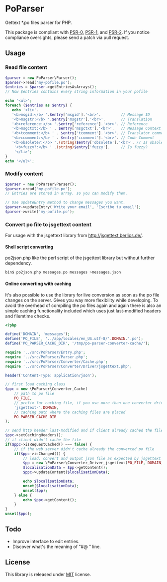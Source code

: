 # PoParser
Gettext *.po files parser for PHP.

This package is compliant with [PSR-0](http://www.php-fig.org/psr/0/), [PSR-1](http://www.php-fig.org/psr/1/), and [PSR-2](http://www.php-fig.org/psr/2/).
If you notice compliance oversights, please send a patch via pull request.

## Usage
### Read file content
```php
$parser = new PoParser\Parser();
$parser->read('my-pofile.po');
$entries = $parser->getEntriesAsArrays();
// Now $entries contains every string information in your pofile

echo '<ul>';
foreach ($entries as $entry) {
   echo '<li>'.
   '<b>msgid:</b> '.$entry['msgid'].'<br>'.         // Message ID
   '<b>msgstr:</b> '.$entry['msgstr'].'<br>'.       // Translation
   '<b>reference:</b> '.$entry['reference'].'<br>'. // Reference
   '<b>msgctxt:</b> ' . $entry['msgctxt'].'<br>'.   // Message Context
   '<b>tcomment:</b> ' . $entry['tcomment'].'<br>'. // Translator comment
   '<b>ccomment:</b> ' . $entry['ccomment'].'<br>'. // Code Comment
   '<b>obsolete?:</b> '.(string)$entry['obsolete'].'<br>'. // Is obsolete?
	'<b>fuzzy?:</b> ' .(string)$entry['fuzzy'].     // Is fuzzy?
	'</li>';
}
echo '</ul>';
```

### Modify content
```php
$parser = new PoParser\Parser();
$parser->read('my-pofile.po');
// Entries are stored in array, so you can modify them.

// Use updateEntry method to change messages you want.
$parser->updateEntry('Write your email', 'Escribe tu email');
$parser->write('my-pofile.po');
```

### Convert po file to jsgettext content

For usage with the jsgettext library from http://jsgettext.berlios.de/.

#### Shell script converting

po2json.php like the perl script of the jsgettext library but without further dependency.

```bash
bin$ po2json.php messages.po messages >messages.json
```


#### Online converting with caching

It's also possible to use the library for live conversion as soon as the po file changes on the server. Gives you way
more flexibility while developing. To avoid the overhead of compiling the po files again and again there is also an
simple caching functionality included which uses just last-modified headers and filemtime checks.

```php
<?php

define('DOMAIN', 'messages');
define('PO_FILE', '../app/locales/en_US.utf-8/'.DOMAIN.'.po');
define('PO_PARSER_CACHE_DIR', '/tmp/po-parser-converter-cache/');

require '../src/PoParser/Entry.php';
require '../src/PoParser/Parser.php';
require '../src/PoParser/Converter/Cache.php';
require '../src/PoParser/Converter/Driver/jsgettext.php';

header('Content-Type: application/json');

// first load caching class
$ppc = new \PoParser\Converter_Cache(
	// path to po file
	PO_FILE,
	// prefix for caching file, if you use more than one converter driver you have to differentiate here
	'jsgettext-'.DOMAIN,
	// caching path where the caching files are placed
	PO_PARSER_CACHE_DIR
);

// send http header last-modified and if client already cached the file a 304 not modified response
$ppc->setCachingHeaders();
// if client didn't cache the file
if($ppc->isRequestCached() === false) {
	// if the web server didn't cache already the converted po file
	if($ppc->isChanged()) {
		// load, convert and output json file as expected by jsgettext
		$pp = new \PoParser\Converter_Driver_jsgettext(PO_FILE, DOMAIN);
		$localisationData = $pp->getContent();
		$ppc->updateContent($localisationData);

		echo $localisationData;
		unset($localisationData);
		unset($pp);
	} else {
		echo $ppc->getContent();
	}
}
unset($ppc);
```

## Todo
* Improve interface to edit entries.
* Discover what's the meaning of "#@ " line.

## License
This library is released under [MIT](http://www.tldrlegal.com/license/mit-license) license.